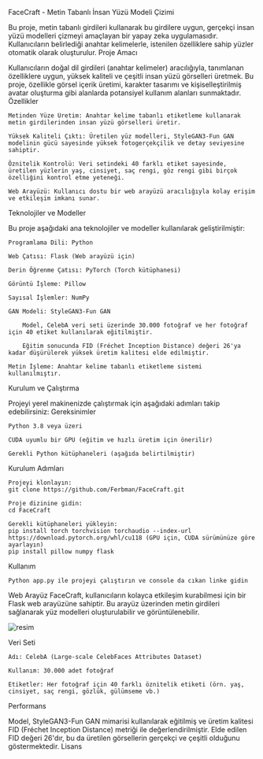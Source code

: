 FaceCraft - Metin Tabanlı İnsan Yüzü Modeli Çizimi

Bu proje, metin tabanlı girdileri kullanarak bu girdilere uygun, gerçekçi insan yüzü modelleri çizmeyi amaçlayan bir yapay zeka uygulamasıdır. Kullanıcıların belirlediği anahtar kelimelerle, istenilen özelliklere sahip yüzler otomatik olarak oluşturulur.
Proje Amacı

Kullanıcıların doğal dil girdileri (anahtar kelimeler) aracılığıyla, tanımlanan özelliklere uygun, yüksek kaliteli ve çeşitli insan yüzü görselleri üretmek. Bu proje, özellikle görsel içerik üretimi, karakter tasarımı ve kişiselleştirilmiş avatar oluşturma gibi alanlarda potansiyel kullanım alanları sunmaktadır.
Özellikler

    Metinden Yüze Üretim: Anahtar kelime tabanlı etiketleme kullanarak metin girdilerinden insan yüzü görselleri üretir.

    Yüksek Kaliteli Çıktı: Üretilen yüz modelleri, StyleGAN3-Fun GAN modelinin gücü sayesinde yüksek fotogerçekçilik ve detay seviyesine sahiptir.

    Öznitelik Kontrolü: Veri setindeki 40 farklı etiket sayesinde, üretilen yüzlerin yaş, cinsiyet, saç rengi, göz rengi gibi birçok özelliğini kontrol etme yeteneği.

    Web Arayüzü: Kullanıcı dostu bir web arayüzü aracılığıyla kolay erişim ve etkileşim imkanı sunar.

Teknolojiler ve Modeller

Bu proje aşağıdaki ana teknolojiler ve modeller kullanılarak geliştirilmiştir:

    Programlama Dili: Python

    Web Çatısı: Flask (Web arayüzü için)

    Derin Öğrenme Çatısı: PyTorch (Torch kütüphanesi)

    Görüntü İşleme: Pillow

    Sayısal İşlemler: NumPy

    GAN Modeli: StyleGAN3-Fun GAN

        Model, CelebA veri seti üzerinde 30.000 fotoğraf ve her fotoğraf için 40 etiket kullanılarak eğitilmiştir.

        Eğitim sonucunda FID (Fréchet Inception Distance) değeri 26'ya kadar düşürülerek yüksek üretim kalitesi elde edilmiştir.

    Metin İşleme: Anahtar kelime tabanlı etiketleme sistemi kullanılmıştır.

Kurulum ve Çalıştırma

Projeyi yerel makinenizde çalıştırmak için aşağıdaki adımları takip edebilirsiniz:
Gereksinimler

    Python 3.8 veya üzeri

    CUDA uyumlu bir GPU (eğitim ve hızlı üretim için önerilir)

    Gerekli Python kütüphaneleri (aşağıda belirtilmiştir)

Kurulum Adımları

    Projeyi klonlayın:
    git clone https://github.com/Ferbman/FaceCraft.git

    Proje dizinine gidin:
    cd FaceCraft

    Gerekli kütüphaneleri yükleyin:
    pip install torch torchvision torchaudio --index-url https://download.pytorch.org/whl/cu118 (GPU için, CUDA sürümünüze göre ayarlayın)
    pip install pillow numpy flask
   

Kullanım

    Python app.py ile projeyi çalıştırın ve console da cıkan linke gidin 
Web Arayüz
FaceCraft, kullanıcıların kolayca etkileşim kurabilmesi için bir Flask web arayüzüne sahiptir. Bu arayüz üzerinden metin girdileri sağlanarak yüz modelleri oluşturulabilir ve görüntülenebilir.

![resim](https://github.com/user-attachments/assets/b72a139a-94c1-42ec-9d5d-2c211de3de2d)


Veri Seti

    Adı: CelebA (Large-scale CelebFaces Attributes Dataset)

    Kullanım: 30.000 adet fotoğraf

    Etiketler: Her fotoğraf için 40 farklı öznitelik etiketi (örn. yaş, cinsiyet, saç rengi, gözlük, gülümseme vb.)

Performans

Model, StyleGAN3-Fun GAN mimarisi kullanılarak eğitilmiş ve üretim kalitesi FID (Fréchet Inception Distance) metriği ile değerlendirilmiştir. Elde edilen FID değeri 26'dır, bu da üretilen görsellerin gerçekçi ve çeşitli olduğunu göstermektedir.
Lisans
